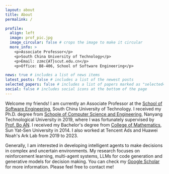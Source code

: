 ```yaml
---
layout: about
title: About
permalink: /

profile:
  align: left
  image: prof_pic.jpg
  image_circular: false # crops the image to make it circular
  more_info: >
    <p>Associate Professor</p>
    <p>South China University of Technology</p>
    <p>Email: zzmc{AT}scut.edu.cn</p>
    <p>Office: B8-406, School of Software Engineering</p>

news: true # includes a list of news items
latest_posts: false # includes a list of the newest posts
selected_papers: false # includes a list of papers marked as "selected={true}"
social: false # includes social icons at the bottom of the page
---
```


Welcome my friends! I am currently an Associate Professor at the [School of Software Engineering](http://www2.scut.edu.cn/sse/), South China University of Technology. I received my Ph.D. degree from [Schoole of Computer Science and Engineering](https://www.ntu.edu.sg/scse), Nanyang Technological University in 2019, where I was fortunately supervised by [Prof. Bo AN](https://personal.ntu.edu.sg/boan). I received my Bachelor's degree from [College of Mathematics](https://math.sysu.edu.cn/), Sun Yat-Sen University in 2014. I also worked at Tencent Ads and Huawei Noah's Ark Lab from 2019 to 2023.

Generally, I am interested in developing intelligent agents to make decisions in complex and uncertain environments. My research focuses on reinforcement learning, multi-agent systems, LLMs for code generation and generative models for decision making. You can check my [Google Scholar](https://scholar.google.com/citations?user=nLgORGMAAAAJ&hl=en) for more information. Please feel free to contact me! 
